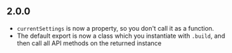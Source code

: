 
## 2.0.0

- `currentSettings` is now a property, so you don't call it as a function.
- The default export is now a class which you instantiate with `.build`, and then call all API methods on the returned instance